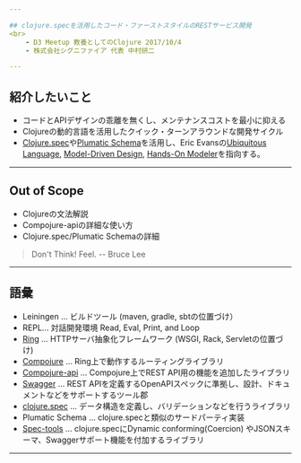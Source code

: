```yaml
---

## clojure.specを活用したコード・ファーストスタイルのRESTサービス開発
<br>
	- D3 Meetup 教養としてのClojure 2017/10/4
	- 株式会社シグニファイア 代表 中村研二

---
```


## 紹介したいこと

* コードとAPIデザインの乖離を無くし、メンテナンスコストを最小に抑える
* Clojureの動的言語を活用したクイック・ターンアラウンドな開発サイクル
* [Clojure.spec](https://www.thoughtworks.com/radar/tools/clojure-spec)や[Plumatic Schema](https://github.com/plumatic/schema)を活用し、Eric Evansの[Ubiquitous Language](https://www.ogis-ri.co.jp/otc/hiroba/technical/DDDEssence/chap1.html#UbiquitousLanguage), [Model-Driven Design](https://www.ogis-ri.co.jp/otc/hiroba/technical/DDDEssence/chap1.html#ModelDrivenDesign), [Hands-On Modeler](https://www.ogis-ri.co.jp/otc/hiroba/technical/DDDEssence/chap1.html#HandsOnModeler)を指向する。

---

## Out of Scope

* Clojureの文法解説
* Compojure-apiの詳細な使い方
* Clojure.spec/Plumatic Schemaの詳細

> Don't Think! Feel. -- Bruce Lee

---

## 語彙

* Leiningen ... ビルドツール (maven, gradle, sbtの位置づけ）
* REPL... 対話開発環境 Read, Eval, Print, and Loop
* [Ring](https://github.com/ring-clojure/ring) ... HTTPサーバ抽象化フレームワーク (WSGI, Rack, Servletの位置づけ)
* [Compojure](https://github.com/weavejester/compojure) ... Ring上で動作するルーティングライブラリ
* [Compojure-api](https://github.com/metosin/compojure-api) ... Compojure上でREST API用の機能を追加したライブラリ
* [Swagger](https://swagger.io/) ... REST APIを定義するOpenAPIスペックに準拠し、設計、ドキュメントなどをサポートするツール郡
* [clojure.spec](https://clojure.org/about/spec) ... データ構造を定義し、バリデーションなどを行うライブラリ
* Plumatic Schema ... clojure.specと類似のサードパーティ実装
* [Spec-tools](https://github.com/metosin/spec-tools) ... clojure.specにDynamic conforming(Coercion)
やJSONスキーマ、Swaggerサポート機能を付加するライブラリ 

---



